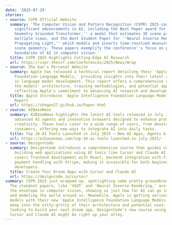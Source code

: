 ```yaml
---
date: '2025-07-29'
stories:
- source: CVPR Official Website
  summary: 'The Computer Vision and Pattern Recognition (CVPR) 2025 conference showcased
    significant advancements in AI, including the Best Paper award for ''VGGT: Visual
    Geometry Grounded Transformer,'' a model that estimates 3D scene properties from
    multiple views, and the Best Student Paper for ''Neural Inverse Rendering from
    Propagating Light,'' which models and inverts time-resolved measurements to recover
    scene geometry. These papers exemplify the conference''s focus on pushing the
    boundaries of AI in computer vision.'
  title: CVPR 2025 Highlights Cutting-Edge AI Research
  url: https://cvpr.thecvf.com/Conferences/2025/News/Wrap
- source: Zhe Gan's Personal Website
  summary: Apple has released a technical report detailing their 'Apple Intelligence
    Foundation Language Models,' providing insights into their latest advancements
    in language model development. This report offers a comprehensive overview of
    the models' architecture, training methodologies, and potential applications,
    reflecting Apple's commitment to advancing AI research and development.
  title: Apple Introduces 'Apple Intelligence Foundation Language Models' in Technical
    Report
  url: https://zhegan27.github.io/Paper.html
- source: AIBaseNews
  summary: AIBaseNews highlights the latest AI tools released in July 2025, including
    advanced AI agents and innovative browsers designed to enhance productivity and
    creativity. These tools cater to a wide range of users, from developers to general
    consumers, offering new ways to integrate AI into daily tasks.
  title: Top 10 AI Tools Launched in July 2025 – New AI Apps, Agents & Browsers
  url: https://aibasenews.com/top-10-ai-tools-launched-in-july-2025/
- source: Design+Code
  summary: Design+Code introduces a comprehensive course that guides users through
    building web applications using AI tools like Cursor and Claude AI. The course
    covers frontend development with React, backend integration with Firebase, and
    payment handling with Stripe, making it accessible for both beginners and experienced
    developers.
  title: Create Your Dream Apps with Cursor and Claude AI
  url: https://designcode.io/cursor/
summary: CVPR 2025 just wrapped up, spotlighting some pretty groundbreaking AI research.
  The standout papers, like 'VGGT' and 'Neural Inverse Rendering,' are all about pushing
  the envelope in computer vision, showing us just how far AI can go in understanding
  and modeling the world around us. Meanwhile, Apple is getting serious about language
  models with their new 'Apple Intelligence Foundation Language Models' report, diving
  deep into the nitty-gritty of their architecture and potential uses. Plus, if you're
  looking to build your next dream app, Design+Code's new course using AI tools like
  Cursor and Claude AI might be right up your alley.
---
```


<!-- Generated with AI web search 2025-07-29 13:41 UTC -->
